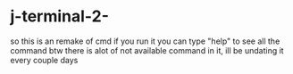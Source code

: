 # j-terminal-2-

so this is an remake of cmd if you run it you can type "help" to see all the command btw there is alot of not available command in it, ill be undating it every couple days
